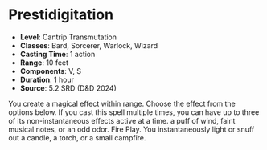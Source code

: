 # Prestidigitation

- **Level**: Cantrip Transmutation
- **Classes**: Bard, Sorcerer, Warlock, Wizard
- **Casting Time**: 1 action
- **Range**: 10 feet
- **Components**: V, S
- **Duration**: 1 hour
- **Source**: 5.2 SRD (D&D 2024)

You create a magical effect within range. Choose the effect from the options below. If you cast this spell multiple times, you can have up to three of its non-instantaneous effects active at a time. a puff of wind, faint musical notes, or an odd odor. Fire Play. You instantaneously light or snuff out a candle, a torch, or a small campfire.

